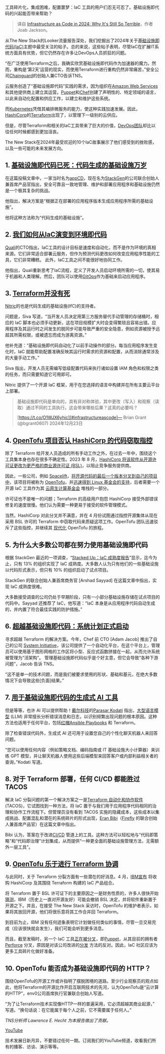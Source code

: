 
<!--
title: 2024年的基础设施即代码：为什么它仍然如此糟糕
cover: https://cdn.thenewstack.io/media/2023/12/aec929b1-year-wrapup-1.png
-->

工具碎片化，集成困难，配置噩梦：IaC 工具的用户们忍无可忍了。基础设施即代码的兴起能否带来帮助？

> 译自 [Infrastructure as Code in 2024: Why It's Still So Terrible](https://thenewstack.io/infrastructure-as-code-in-2024-why-its-still-so-terrible/)，作者 Joab Jackson。

从The New Stack的Looker流量报告深处，我们挖掘出了2024年关于[基础设施即代码(IaC)](https://thenewstack.io/infrastructure-as-code/)主题中最受关注的帖子。总的来说，这些帖子表明，尽管IaC在扩展IT系统方面具有优势，但它仍然存在许多让DevOps人员抓狂的问题。

“在广泛使用Terraform之后，我确实欣赏基础设施即代码作为加速器的魔力。然而，重构是‘第2天’运营的现实，而使用Terraform进行重构仍然非常痛苦，”安全公司[Chainguard](https://www.chainguard.dev/?utm_content=inline+mention)的创始人兼CTO告诉TNS。

云服务创造了“基础设施即代码”实践的需求，因为组织在[Amazon Web Services](https://aws.amazon.com/?utm_content=inline+mention)和其他提供商上建立其运营。[Puppet](https://thenewstack.io/puppets-open-source-community-plans-to-fork-the-program/)和[Chef](https://www.chef.io?utm_content=inline+mention)创建了声明性的、特定领域的语言，以此来自动化配置和供应工作，以建立和维护这些系统。

而[Kubernetes](https://roadmap.sh/kubernetes)凭借其编排微服务的能力，使这种实践加速发展。因此，[HashiCorp](https://www.hashicorp.com/?utm_content=inline+mention)的[Terraform](https://thenewstack.io/new-terraform-features-manage-migrations-modules/)出现了，以管理下一级别的云供应。

但是，尽管Terraform和相关的IaC工具带来了巨大的价值，[DevOps团队](https://thenewstack.io/DevOps/)却比以往任何时候都感到更加沮丧。

The New Stack在2024年最受欢迎的10个IaC故事展示了他们感受到的挫败感，以及一些可能的未来发展方向。

## 1. [基础设施即代码已死：代码生成的基础设施万岁](https://thenewstack.io/infrastructure-as-code-is-dead-long-live-infrastructure-from-code/)


在这篇投稿文章中，一家当时名为[appCD](https://thenewstack.io/appcd-lifts-developer-load-by-automating-infrastructure-from-code/)，现在名为[StackGen](https://stackgen.com/)的公司联合创始人兼首席产品官指出，安全可靠且一致地管理、维护和部署应用程序和基础设施仍然是一个极其复杂的挑战。

他指出，解决方案是“根据正在部署的应用程序版本生成应用程序所需的基础设施”。

他将这种方法称为“代码生成的基础设施”。

## 2. [我们如何从IaC演变到环境即代码](https://thenewstack.io/how-we-evolved-from-iac-to-environments-as-code/)

[Quali](https://www.quali.com/?utm_content=inline+mention)的CTO指出，IaC工具的设计目标是速度和自动化，而不是作为环境的真相来源。它们非常适合部署云服务，但作为预测代码更改如何改变应用程序性能的工具，它们非常糟糕。
此外，IaC工具之间不能很好地协同工作。

他指出，Quali重新思考了IaC流程，定义了开发人员启动环境所需的一切，使其易于机器和人类理解。然后，团队可以使用[GitOps](https://thenewstack.io/4-core-principles-of-gitops/)作为基础来启动应用程序。

## 3. [Terraform并没有死](https://thenewstack.io/terraform-isnt-dead/)

[Nitric](https://nitric.io?utm_content=inline+mention)的也是代码生成的基础设施(IfC)的支持者。

问题是，Siva 写道，“当开发人员决定用第三方服务替代手动管理的存储桶时，相应的 IaC 脚本也必须手动更新，这在项目规模扩大时会变得繁琐且容易出错。应用程序及其运行时之间发生的脱同步可能导致严重的安全隐患，例如资源被授予远超其所需权限，或被遗忘而成为游离资源。”

他补充道：“基础设施即代码自动化了以前手动操作的部分。每当应用程序发生变化时，IaC 就能帮助配置准确反映其运行时需求的资源和配置，从而消除通常涉及的大量手动工作。”

Siva 指出，开发人员无需编写低级配置代码来执行诸如设置 IAM 角色和权限之类的任务，而只需要知道它可用即可。

Nitric 提供了一个开源 IaC 框架，用于在您选择的语言中构建并在所有主要云平台上部署。


> 基础设施即代码是单向的，具有非对称体验，其中更改（写入）和观察（读取）通过不同的工具执行。这会带来哪些后果？这真的必要吗？
>
> [https://t.co/O1WJX6yhic][#infrastructureascode]— Brian Grant (@bgrant0607) 2024年12月23日

## 4. [OpenTofu 项目否认 HashiCorp 的代码窃取指控](https://thenewstack.io/opentofu-project-denies-hashicorps-allegations-of-code-theft/)

除了 Terraform 给开发人员造成的所有手动工作之外，在过去一年中，围绕这个工具集本身也存在很多不确定性。2023 年 8 月，[HashiCorp 将该软件从开源许可证更改为更严格的商业源许可证 (BSL)](https://thenewstack.io/hashicorp-abandons-open-source-for-business-source-license/)，以阻止竞争服务提供商。

因此，一些公司，例如 [Spacelift](https://spacelift.io/)，[将开源代码的最后一个版本分叉到自己的项目中](https://thenewstack.io/linux-foundation-joins-opentf-to-fork-for-terraform-into-opentofu/)，该项目将被称为 [OpenTofu](https://thenewstack.io/how-opentofu-happened-and-whats-next/)，并[迅速得到 Linux 基金会的支持](https://thenewstack.io/linux-foundation-joins-opentf-to-fork-for-terraform-into-opentofu/)，后者需要一个开源 IaC 工具作为其 [云原生计算基金会](https://cncf.io/?utm_content=inline+mention) 堆栈的一部分。

许可证也不是唯一的问题；Terraform 的高级用户抱怨 HashiCorp 接受外部错误修复的速度很慢。他们认为需要一种更易于接受的软件管理模式。

当然，HashiCorp 对此分叉并不满意，并在 4 月份试图通过指控开源集体从现在采用 BSL 许可的 Terraform 中窃取代码来质疑这项工作。OpenTofu 团队迅速驳斥了这些指控，并继续其 [现代化](https://thenewstack.io/new-opentofu-release-challenges-terraforms-dominance/) OpenTofu 的旅程。

## 5. 为什么大多数公司都在努力使用基础设施即代码

根据 StackGen 最近的一项调查，“[Stacked Up：IaC 成熟度报告](https://stackgen.com/stackedup-infographic-2024)”显示，迄今为止，只有 13% 的组织实现了 IaC 成熟度。大多数人认为只有他们的一些基础设施以代码形式表示，但只有 10% 的组织启动了试点项目。

StackGen 的联合创始人兼首席商务官 [Arshad Sayyad] 在这篇文章中指出，实现 IaC 成熟度很难。

大多数接受调查的公司仍处于早期阶段，只有一小部分基础设施存储在试点项目的代码中。Sayyad 还推荐了 IaC，他写道：“IaC 本身是从应用程序代码自动生成的，并内置了符合最佳实践的防护措施。”

## 6. [超越基础设施即代码：系统计划正式启动](https://thenewstack.io/system-initiative-goes-live-beyond-infrastructure-as-code/)

寻求超越 Terraform 的解决方案。今年，Chef 前 CTO [Adam Jacob] 推出了自己的公司 [System Initiative](https://www.systeminit.com/)，该公司提供了一个自动化平台，在这个平台上，管理员可以使用基于图形网格的工作区将小型、反应式函数拼接在一起，从而允许系统被管理为“活架构”。
管理基础设施即代码似乎是个好主意，但它会导致“各种下游问题”，Jacob 告诉 TNS。

“这不是单一的技术问题，而是我们被要求使用的形状、基础和基元，在绝大多数情况下会导致这些[负面]结果。”

## 7. [用于基础设施即代码的生成式 AI 工具](https://thenewstack.io/generative-ai-tools-for-infrastructure-as-code/)

但是等等，也许 AI 可以提供帮助！[戴尔科技](https://www.delltechnologies.com/en-us/index.htm?utm_content=inline+mention)的[Parasar Kodati](https://www.linkedin.com/in/parasarkodati) 指出，[大型语言模型](https://thenewstack.io/why-large-language-models-wont-replace-human-coders/) (LLM) 非常擅长分析错误消息和日志，以识别频繁出现问题的根本原因。这种方法也适用于任何平台，包括[红帽](https://www.openshift.com/try?utm_content=inline+mention)[Ansible Playbooks](https://thenewstack.io/red-hat-brings-ansible-automation-to-amazon-web-services/) 和 Terraform。

除了检查错误代码外，生成式 AI 还可用于设置您自己的个性化聊天机器人来回答问题。

“您可以使用任何内容（例如策略文档、编码指南或 IT 基础设施大小计算器）来训练 GPT 模型，并让聊天机器人使用这些后端模型来回答客户或内部利益相关者的查询，”Kodati 写道。

## 8. 对于 Terraform 部署，任何 CI/CD 都能胜过 TACOS

解决 IaC 分裂问题的第一个解决方案之一是[Terraform 自动化和协作软件](https://spacelift.io/terraform-automation) (TACOS)，它试图找到一种方法，将 IaC 置于与我们用于应用程序代码相同的治理和协作工作流程下。但管理员没有看到 TACOS 实施的隐藏成本，这些成本以集成挑战、配置混乱和潜在的系统碎片的形式出现，[Eran Bibi](https://www.linkedin.com/in/eran-bibi)（[Firefly](https://www.firefly.ai?utm_content=inline+mention) 的联合创始人兼首席产品官）在这篇文章中指出。

Bibi 认为，答案在于改进[CI/CD](https://thenewstack.io/ci-cd/) 管道上的工具。这种方法可以轻松地与“代码即策略”和“代码即治理”计划集成，从而提供“一种更全面的基础设施管理方法，无需额外一层工具”。

## 9. [OpenTofu 乐于进行 Terraform 协调](https://thenewstack.io/opentofu-amiable-to-a-terraform-reconciliation/)

与此同时，关于 Terraform 分裂方面有一些潜在的好消息。4 月，[IBM](https://www.ibm.com?utm_content=inline+mention)[宣布](https://thenewstack.io/ibm-purchases-hashicorp-for-multicloud-it-automation/) 将收购 HashiCorp 及其围绕 Terraform 构建的 IaC 产品组合。

将 Terraform 置于 BSL 许可证下的主要原因之一是财务性质的，许多人很快开始[猜测](https://thenewstack.io/with-ibms-open-source-roots-terraform-could-be-free-again/)，IBM（历史上一直对开源友好）可能会撤销 BSL 决定，并将软件重新置于开源之下。并且，在接受 The New Stack 采访时，OpenTofu 的维护者表示，如果将其放回开源，他们将很乐意将其工作合并回 Terraform。

到目前为止，IBM 没有任何迹象表明它计划做任何类似的事情，尽管一旦交易完成（应该很快就会发生），我们可能会听到更多消息。

而且，截至发稿时，另一个 IaC 工具[正在被分叉](https://thenewstack.io/puppets-open-source-community-plans-to-fork-the-program/)，即[Puppet](https://puppet.com/?utm_content=inline+mention)，从其目前的拥有者[Perforce](https://www.perforce.com/) 分叉，原因是对该公司改进的[分发](https://www.puppet.com/blog/open-source-puppet-updates-2025) 方法的反对。因此，IaC 社区应该为更多工具碎片化做好准备。

## 10. OpenTofu 能否成为基础设施即代码的 HTTP？

围绕OpenTofu的开源工作或许指明了摆脱困境的道路。至少行业观察员的观点如此，他将Terraform的开源比作开启互联网技术的先河，认为OpenTofu是“云计算的HTTP”，env0公司首席执行官兼联合创始人写道。

“为了让Terraform技术实现像HTTP一样的普遍采用，它必须超越其商业起源，”  写道。“换句话说：在它能属于每个人之前，它不需要属于任何人。”

*TNS分析师 Lawrence E. Hecht 为本报告做出了贡献。*

[YouTube](https://youtube.com/thenewstack?sub_confirmation=1)

技术发展日新月异，不要错过任何一期。订阅我们的YouTube频道，收看我们所有的播客、访谈、演示等等。
